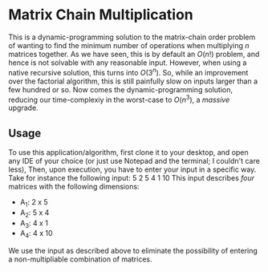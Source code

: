 # Matrix Chain Multiplication

This is a dynamic-programming solution to the matrix-chain order problem of wanting to find the minimum number of operations when multiplying *n* matrices together. As we have seen, this is by default an *O*(*n*!) problem, and hence is not solvable with any reasonable input. However, when using a native recursive solution, this turns into *O*(3<sup>*n*</sup>). So, while an improvement over the factorial algorithm, this is still painfully slow on inputs larger than a few hundred or so. Now comes the dynamic-programming solution, reducing our time-complexiy in the worst-case to *O*(*n*<sup>3</sup>), a *massive* upgrade. 

## Usage

To use this application/algorithm, first clone it to your desktop, and open any IDE of your choice (or just use Notepad and the terminal; I couldn't care less), Then, upon execution, you have to enter your input in a specific way. Take for instance the following input:
5 2 5 4 1 10
This input describes *four* matrices with the following dimensions:

- A<sub>1</sub>: 2 x 5
- A<sub>2</sub>: 5 x 4
- A<sub>3</sub>: 4 x 1
- A<sub>4</sub>: 4 x 10

We use the input as described above to eliminate the possibility of entering a non-multipliable combination of matrices.

